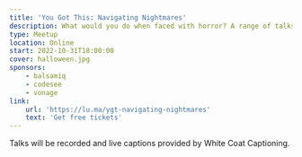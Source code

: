 ```yaml
---
title: 'You Got This: Navigating Nightmares'
description: What would you do when faced with horror? A range of talks about what to do when things go wrong.
type: Meetup
location: Online
start: 2022-10-31T18:00:00
cover: halloween.jpg
sponsors:
    - balsamiq
    - codesee
    - vonage
link:
    url: 'https://lu.ma/ygt-navigating-nightmares'
    text: 'Get free tickets'
---
```


Talks will be recorded and live captions provided by White Coat Captioning.

<event-session
    title="Welcome talk"
    start="2022-10-31T18:00:00Z">
</event-session>

<event-session
    title="Navigating Freelance Nightmares"
    start="2022-10-31T18:10:00Z"
    :speakers="['paul-clarke']"
    description="Creating and running your freelance practice can be as stressful as it is rewarding. In this talk, we will cover how to use your networks, borrow techniques from professional services, and how to keep cool when things go wrong.">
</event-session>

<event-session
    title="Protecting Yourself When Things Go Wrong"
    start="2022-10-31T18:30:00Z"
    :speakers="['danae-shell']"
    description="If work has started to feel like a bad horror film, you're not powerless. Danae will cover a simple 5-step process to help you protect yourself at work if something scary is happening.">
</event-session>

<!-- SPONSOR - Vonage -->

<event-session
    title="Navigating Major Turnover In Your Company"
    start="2022-10-31T18:55:00Z"
    :speakers="['benjamin-aronov']"
    description="It's common to be worried about layoffs, but what if you’re actually one of the few people that remain? Whether it’s due to downsizing or a change in leadership or just a natural cycle of turnover, being one of the few remaining team members can be scary! Just like a horror movie, as each person leaves your anxiety and fear of the unknown grows. But fear not! Learn from Benjamin’s experience surviving a major period of turnover. He’ll share lessons and strategies that you can use anytime your team loses members quickly.">
</event-session>

<event-session
    title="Oh No - Tech Bro!"
    start="2022-10-31T19:15:00Z"
    :speakers="['elise-beer']"
    description="The spooky world of brogrammers can be off-putting, alienating, and career hindering. This talk will introduce a toolkit that will help you navigate difficult personalities, offer non-performative ways forward, and you might even survive to tell the tale... Whilst this toolkit was created with marginalised groups in mind, it is not limited to a specific audience - it provides guidance that can apply to a range of positions across the tech industry, including (and importantly!) those with executive power.">
</event-session>

<!-- SPONSOR - Codesee -->

<event-session
    title="Navigating Redundancy"
    start="2022-10-31T19:40:00Z"
    :speakers="['suze-shardlow']"
    description="For most people, “we’re letting you go” are the words you never want to hear.  Being made redundant, or laid off, can be shocking and devastating.  Suze Shardlow has faced redundancy three times in her career.  It became easier each time because she learnt something new about the process, and knowledge is power.  In this talk, she will outline the things you need to know and do before, during and after your job is taken away from you so you can protect your emotional and financial well-being.">
</event-session>

<!-- SPONSOR - Balsamiq -->
